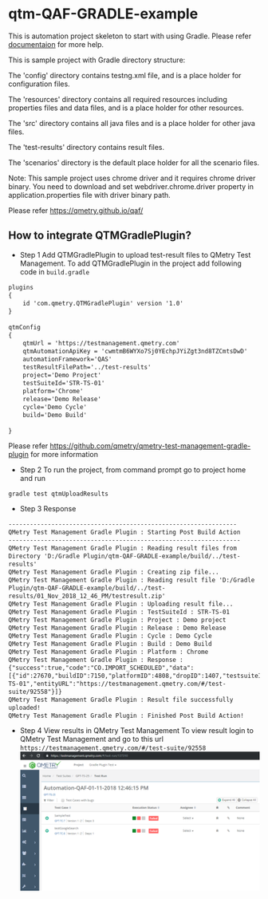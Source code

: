 # qtm-QAF-GRADLE-example

This is automation project skeleton to start with using Gradle. Please refer [documentaion](https://qmetry.github.io/qaf/) for more help.


This is sample project with Gradle directory structure:
 
The 'config' directory contains testng.xml file, and is a place holder for configuration files.

The 'resources' directory contains all required resources including properties files and data files, and is a place holder for other resources.

The 'src' directory contains all java files and is a place holder for other java files.

The 'test-results' directory contains result files.

The 'scenarios' directory is the default place holder for all the scenario files. 

Note: This sample project uses chrome driver and it requires chrome driver binary.
You need to download and set webdriver.chrome.driver property in application.properties file with driver binary path.

Please refer https://qmetry.github.io/qaf/

## How to integrate QTMGradlePlugin?

- Step 1 Add QTMGradlePlugin to upload test-result files to QMetry Test Management.
To add QTMGradlePlugin in the project add following code in `build.gradle`
```
plugins
{
    id 'com.qmetry.QTMGradlePlugin' version '1.0'
}
 
qtmConfig 
{ 
	qtmUrl = 'https://testmanagement.qmetry.com' 
	qtmAutomationApiKey = 'cwmtmB6WYXo7Sj0YEchpJYiZgt3nd8TZCmtsDwD' 
	automationFramework='QAS' 
	testResultFilePath='../test-results'
	project='Demo Project'
	testSuiteId='STR-TS-01'
	platform='Chrome' 
	release='Demo Release'
	cycle='Demo Cycle'
	build='Demo Build' 
	
}
```
Please refer https://github.com/qmetry/qmetry-test-management-gradle-plugin for more information

- Step 2 To run the project, from command prompt go to project home and run 
```
gradle test qtmUploadResults
```

- Step 3 Response
```
----------------------------------------------------------------
QMetry Test Management Gradle Plugin : Starting Post Build Action
-----------------------------------------------------------------
QMetry Test Management Gradle Plugin : Reading result files from Directory 'D:/Gradle Plugin/qtm-QAF-GRADLE-example/build/../test-results'
QMetry Test Management Gradle Plugin : Creating zip file...
QMetry Test Management Gradle Plugin : Reading result file 'D:/Gradle Plugin/qtm-QAF-GRADLE-example/build/../test-results/01_Nov_2018_12_46_PM/testresult.zip'
QMetry Test Management Gradle Plugin : Uploading result file...
QMetry Test Management Gradle Plugin : TestSuiteId : STR-TS-01
QMetry Test Management Gradle Plugin : Project : Demo project
QMetry Test Management Gradle Plugin : Release : Demo Release
QMetry Test Management Gradle Plugin : Cycle : Demo Cycle
QMetry Test Management Gradle Plugin : Build : Demo Build
QMetry Test Management Gradle Plugin : Platform : Chrome
QMetry Test Management Gradle Plugin : Response : {"success":true,"code":"CO.IMPORT_SCHEDULED","data":[{"id":27670,"buildID":7150,"platformID":4808,"dropID":1407,"testsuiteId":"STR-TS-01","entityURL":"https://testmanagement.qmetry.com/#/test-suite/92558"}]}
QMetry Test Management Gradle Plugin : Result file successfully uploaded!
QMetry Test Management Gradle Plugin : Finished Post Build Action!
```

- Step 4 View results in QMetry Test Management
To view result login to QMetry Test Management and go to this url `https://testmanagement.qmetry.com/#/test-suite/92558` 
![Test Results](img/qtm-result.png?raw=true "Title")
